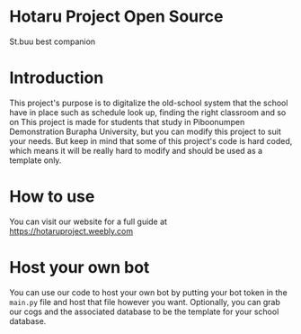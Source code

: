 # Hotaru Project Open Source
  St.buu best companion
  
# Introduction

   This project's purpose is to digitalize the old-school system that the school have in place such as schedule look up, finding the right classroom and so on
This project is made for students that study in Piboonumpen Demonstration Burapha University, but you can modify this project to suit your needs. But keep in mind that some
of this project's code is hard coded, which means it will be really hard to modify and should be used as a template only.

# How to use
You can visit our website for a full guide at https://hotaruproject.weebly.com

# Host your own bot
You can use our code to host your own bot by putting your bot token in the `main.py` file and host that file however you want.
Optionally, you can grab our cogs and the associated database to be the template for your school database.

